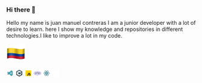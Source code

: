 ### Hi there 👋

Hello my name is juan manuel contreras I am a junior developer with a lot of desire to learn. here I show my knowledge and repositories in different technologies.I like to improve a lot in my code.

   **![Alt Text](https://github.com/JcontrerasV1997/JcontrerasV1997/blob/main/Colombia_50px.png)**

![Alt Text](https://github.com/JcontrerasV1997/JcontrerasV1997/blob/main/Visual%20Studio%20Code%202019_20px.png)
![Alt Text](https://github.com/JcontrerasV1997/JcontrerasV1997/blob/main/c_sharp_logo_20px.png)
![Alt Text](https://github.com/JcontrerasV1997/JcontrerasV1997/blob/main/javascript_20px.png)
![Alt Text](https://github.com/JcontrerasV1997/JcontrerasV1997/blob/main/php_logo_20px.png)
![Alt Text](https://github.com/JcontrerasV1997/JcontrerasV1997/blob/main/react_20px.png)
![Alt Text](https://github.com/JcontrerasV1997/JcontrerasV1997/blob/main/sql_20px.png)





<!--
**JcontrerasV1997/JcontrerasV1997** is a ✨ _special_ ✨ repository because its `README.md` (this file) appears on your GitHub profile.

Here are some ideas to get you started:

- 🔭 I’m currently working on ...
- 🌱 I’m currently learning ...
- 👯 I’m looking to collaborate on ...
- 🤔 I’m looking for help with ...
- 💬 Ask me about ...
- 📫 How to reach me: ...
- 😄 Pronouns: ...
- ⚡ Fun fact: ...
-->
